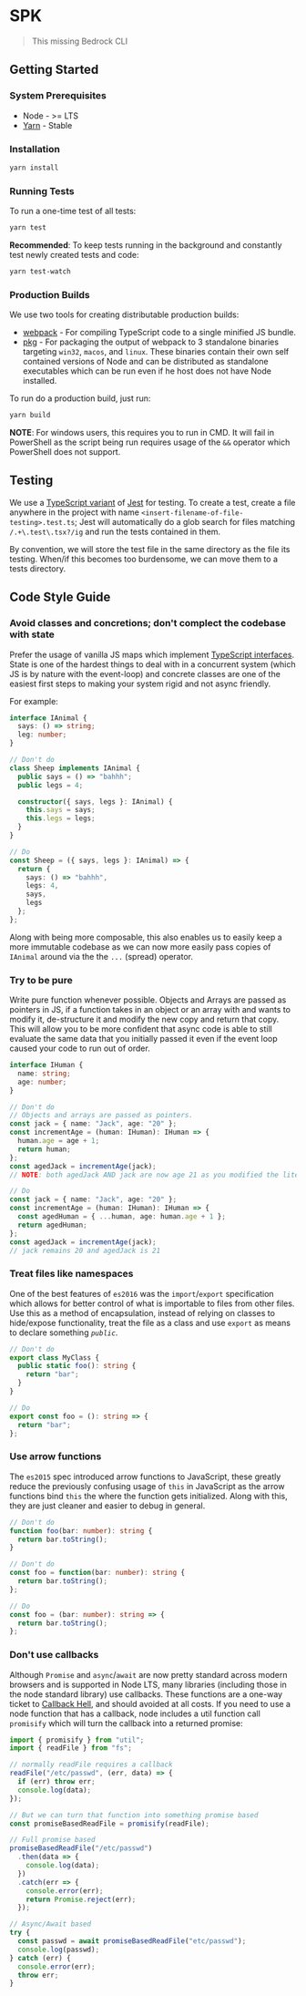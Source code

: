 # SPK

> This missing Bedrock CLI

## Getting Started

### System Prerequisites

- Node - >= LTS
- [Yarn](https://yarnpkg.com/) - Stable

### Installation

```sh
yarn install
```

### Running Tests

To run a one-time test of all tests:

```sh
yarn test
```

**Recommended**: To keep tests running in the background and constantly test
newly created tests and code:

```sh
yarn test-watch
```

### Production Builds

We use two tools for creating distributable production builds:

- [webpack](https://webpack.js.org/) - For compiling TypeScript code to a single
  minified JS bundle.
- [pkg](https://github.com/zeit/pkg) - For packaging the output of webpack to 3
  standalone binaries targeting `win32`, `macos`, and `linux`. These binaries
  contain their own self contained versions of Node and can be distributed as
  standalone executables which can be run even if he host does not have Node
  installed.

To run do a production build, just run:

```sh
yarn build
```

**NOTE**: For windows users, this requires you to run in CMD. It will fail in
PowerShell as the script being run requires usage of the `&&` operator which
PowerShell does not support.

## Testing

We use a [TypeScript variant](https://github.com/kulshekhar/ts-jest) of
[Jest](https://jestjs.io/) for testing. To create a test, create a file anywhere
in the project with name `<insert-filename-of-file-testing>.test.ts`; Jest will
automatically do a glob search for files matching `/.+\.test\.tsx?/ig` and run
the tests contained in them.

By convention, we will store the test file in the same directory as the file its
testing. When/if this becomes too burdensome, we can move them to a tests
directory.

## Code Style Guide

### Avoid classes and concretions; don't complect the codebase with state

Prefer the usage of vanilla JS maps which implement
[TypeScript interfaces](https://www.typescriptlang.org/docs/handbook/interfaces.html).
State is one of the hardest things to deal with in a concurrent system (which JS
is by nature with the event-loop) and concrete classes are one of the easiest
first steps to making your system rigid and not async friendly.

For example:

```typescript
interface IAnimal {
  says: () => string;
  leg: number;
}

// Don't do
class Sheep implements IAnimal {
  public says = () => "bahhh";
  public legs = 4;

  constructor({ says, legs }: IAnimal) {
    this.says = says;
    this.legs = legs;
  }
}

// Do
const Sheep = ({ says, legs }: IAnimal) => {
  return {
    says: () => "bahhh",
    legs: 4,
    says,
    legs
  };
};
```

Along with being more composable, this also enables us to easily keep a more
immutable codebase as we can now more easily pass copies of `IAnimal` around via
the the `...` (spread) operator.

### Try to be pure

Write pure function whenever possible. Objects and Arrays are passed as pointers
in JS, if a function takes in an object or an array with and wants to modify it,
de-structure it and modify the new copy and return that copy. This will allow
you to be more confident that async code is able to still evaluate the same data
that you initially passed it even if the event loop caused your code to run out
of order.

```typescript
interface IHuman {
  name: string;
  age: number;
}

// Don't do
// Objects and arrays are passed as pointers.
const jack = { name: "Jack", age: "20" };
const incrementAge = (human: IHuman): IHuman => {
  human.age = age + 1;
  return human;
};
const agedJack = incrementAge(jack);
// NOTE: both agedJack AND jack are now age 21 as you modified the literal object passed to the function

// Do
const jack = { name: "Jack", age: "20" };
const incrementAge = (human: IHuman): IHuman => {
  const agedHuman = { ...human, age: human.age + 1 };
  return agedHuman;
};
const agedJack = incrementAge(jack);
// jack remains 20 and agedJack is 21
```

### Treat files like namespaces

One of the best features of `es2016` was the `import`/`export` specification
which allows for better control of what is importable to files from other files.
Use this as a method of encapsulation, instead of relying on classes to
hide/expose functionality, treat the file as a class and use `export` as means
to declare something _`public`_.

```typescript
// Don't do
export class MyClass {
  public static foo(): string {
    return "bar";
  }
}

// Do
export const foo = (): string => {
  return "bar";
};
```

### Use arrow functions

The `es2015` spec introduced arrow functions to JavaScript, these greatly reduce
the previously confusing usage of `this` in JavaScript as the arrow functions
bind `this` the where the function gets initialized. Along with this, they are
just cleaner and easier to debug in general.

```typescript
// Don't do
function foo(bar: number): string {
  return bar.toString();
}

// Don't do
const foo = function(bar: number): string {
  return bar.toString();
};

// Do
const foo = (bar: number): string => {
  return bar.toString();
};
```

### Don't use callbacks

Although `Promise` and `async`/`await` are now pretty standard across modern
browsers and is supported in Node LTS, many libraries (including those in the
node standard library) use callbacks. These functions are a one-way ticket to
[Callback Hell](http://callbackhell.com/), and should avoided at all costs. If
you need to use a node function that has a callback, node includes a util
function call `promisify` which will turn the callback into a returned promise:

```typescript
import { promisify } from "util";
import { readFile } from "fs";

// normally readFile requires a callback
readFile("/etc/passwd", (err, data) => {
  if (err) throw err;
  console.log(data);
});

// But we can turn that function into something promise based
const promiseBasedReadFile = promisify(readFile);

// Full promise based
promiseBasedReadFile("/etc/passwd")
  .then(data => {
    console.log(data);
  })
  .catch(err => {
    console.error(err);
    return Promise.reject(err);
  });

// Async/Await based
try {
  const passwd = await promiseBasedReadFile("etc/passwd");
  console.log(passwd);
} catch (err) {
  console.error(err);
  throw err;
}
```
